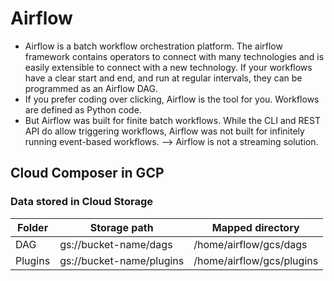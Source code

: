 # Airflow

- Airflow is a batch workflow orchestration platform. The airflow framework contains operators to connect with many technologies and is easily extensible to connect with a new technology. If your workflows have a clear start and end, and run at regular intervals, they can be programmed as an Airflow DAG.
- If you prefer coding over clicking, Airflow is the tool for you. Workflows are defined as Python code.
- But Airflow was built for finite batch workflows. While the CLI and REST API do allow triggering workflows, Airflow was not built for infinitely running event-based workflows. --> Airflow is not a streaming solution.

## Cloud Composer in GCP

### Data stored in Cloud Storage

| Folder  | Storage path             | Mapped directory          |
| ------- | ------------------------ | ------------------------- |
| DAG     | gs://bucket-name/dags    | /home/airflow/gcs/dags    |
| Plugins | gs://bucket-name/plugins | /home/airflow/gcs/plugins |
